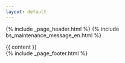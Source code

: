 ```yaml
---
layout: default
---
```


{% include _page_header.html %} {% include bs_maintenance_message_en.html %}

<div class="container-fluid">
  <div class="row">
    <div role="main" class="col-sm-8 col-sm-offset-2 col-md-10 col-md-offset-1 main">
      <div class="inner">
        <section id="main_content">
          {{ content }}
        </section>
      </div>
    </div>
  </div>
</div>
{% include _page_footer.html %}
